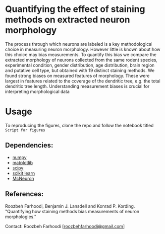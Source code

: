 # Quantifying the effect of staining methods on extracted neuron morphology

The process through which neurons are labeled is a key methodological choice in measuring neuron morphology. However little is known about how this choice may bias measurements. To quantify this bias we compare the extracted morphology of neurons collected from the same rodent species, experimental condition, gender distribution, age distribution, brain region and putative cell type, but obtained with 19 distinct staining methods. We found strong biases on measured features of morphology. These were largest in features related to the coverage of the dendritic tree, e.g. the total dendritic tree length. Understanding measurement biases is crucial for interpreting morphological data

# Usage
To reproducing the figures, clone the repo and follow the notebook titled `Script for figures`

## Dependencies:

- [numpy](http://www.numpy.org/)
- [matplotlib](http://matplotlib.org/)
- [scipy](https://www.scipy.org/)
- [scikit learn](https://scikit-learn.org/stable/)
- [McNeuron](https://github.com/BonsaiNet/McNeuron)

## References:
Roozbeh Farhoodi, Benjamin J. Lansdell and Konrad P. Kording. "Quantifying how staining methods bias measurements of neuron morphologies." 

Contact: Roozbeh Farhoodi [roozbehfarhoodi@gmail.com]
